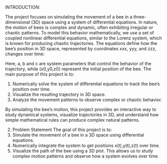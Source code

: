 

INTRODUCTION:

  The project focuses on simulating the movement of a bee in a three-dimensional (3D) space using a system of differential equations. In nature, the motion of bees is complex and dynamic, often exhibiting irregular or chaotic patterns. To model this behavior mathematically, we use a set of coupled nonlinear differential equations, similar to the Lorenz system, which is known for producing chaotic trajectories.
The equations define how the bee’s position in 3D space, represented by coordinates xxx, yyy, and zzz, changes over time:

  Here, a, b and c are system parameters that control the behavior of the trajectory, while (x0,y0,z0) represent the initial position of the bee.
The main purpose of this project is to:
  1.	Numerically solve the system of differential equations to track the bee’s position over time.
  2.	Visualize the resulting trajectory in 3D space.
  3.	Analyze the movement patterns to observe complex or chaotic behavior.

By simulating the bee’s motion, this project provides an interactive way to study dynamical systems, visualize trajectories in 3D, and understand how simple mathematical rules can produce complex natural patterns.

2. Problem Statement
The goal of this project is to:
  1.	Simulate the movement of a bee in a 3D space using differential equations.
  2.	Numerically integrate the system to get positions x(t),y(t),z(t) over time.
  3.	Visualize the path of the bee using a 3D plot.
This allows us to study complex motion patterns and observe how a system evolves over time.


